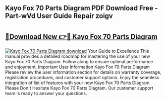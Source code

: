 ## Kayo Fox 70 Parts Diagram PDF Download Free - Part-wVd User Guide Repair zoigv

# <h2><a href="http://dfukeo.blite.top/?on=Kayo+Fox+70+Parts+Diagram">🔗Download New 👉🔴 Kayo Fox 70 Parts Diagram</a></h2>

[![Kayo Fox 70 Parts Diagram download](https://i.imgur.com/lujVjoI.png)](http://dfukeo.blite.top/?on=Kayo+Fox+70+Parts+Diagram)
Your Guide to Excellence This manual provides a detailed roadmap for mastering the use of your new Kayo Fox 70 Parts Diagram. Follow along to ensure optimal performance and enjoyment. Important User Information Kayo Fox 70 Parts Diagram Please review the user information section for details on warranty coverage, registration procedures, and customer support options. Enjoy the seamless integration of list of features with your new Kayo Fox 70 Parts Diagram. Please Don't Hesitate Kayo Fox 70 Parts Diagram. Our customer support team is ready to answer your questions.
